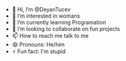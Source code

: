 - 👋 Hi, I’m @DeyanTucev
- 👀 I’m interested in womans
- 🌱 I’m currently learning Programation
- 💞️ I’m looking to collaborate on fun projects 
- 📫 How to reach me talk to me
- 😄 Pronouns: He/him
- ⚡ Fun fact: I'm stupid

<!---
DeyanTucev/DeyanTucev is a ✨ special ✨ repository because its `README.md` (this file) appears on your GitHub profile.
You can click the Preview link to take a look at your changes.
--->
